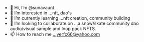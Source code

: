 - 👋 Hi, I’m @sunavaunt
- 👀 I’m interested in ...nft, dao's
- 🌱 I’m currently learning ...nft creation, community building 
- 💞️ I’m looking to collaborate on ...a snow/skate community dao
audio/visual sample and loop pack NFTS. 
- 📫 How to reach me ...yerfc66@yahoo.com

<!---
sunavaunt/sunavaunt is a ✨ special ✨ repository because its `README.md` (this file) appears on your GitHub profile.
You can click the Preview link to take a look at your changes.
--->
